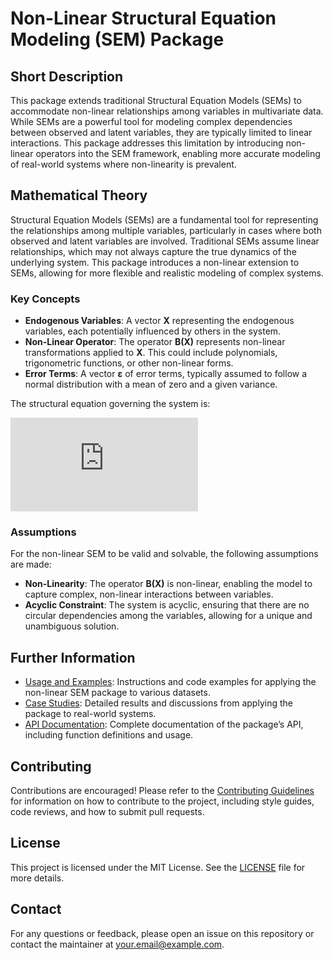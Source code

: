 # **Non-Linear Structural Equation Modeling (SEM) Package**

## **Short Description**

This package extends traditional Structural Equation Models (SEMs) to accommodate non-linear relationships among variables in multivariate data. While SEMs are a powerful tool for modeling complex dependencies between observed and latent variables, they are typically limited to linear interactions. This package addresses this limitation by introducing non-linear operators into the SEM framework, enabling more accurate modeling of real-world systems where non-linearity is prevalent.

## **Mathematical Theory**

Structural Equation Models (SEMs) are a fundamental tool for representing the relationships among multiple variables, particularly in cases where both observed and latent variables are involved. Traditional SEMs assume linear relationships, which may not always capture the true dynamics of the underlying system. This package introduces a non-linear extension to SEMs, allowing for more flexible and realistic modeling of complex systems.

### **Key Concepts**

- **Endogenous Variables**: A vector **X** representing the endogenous variables, each potentially influenced by others in the system.
- **Non-Linear Operator**: The operator **B(X)** represents non-linear transformations applied to **X**. This could include polynomials, trigonometric functions, or other non-linear forms.
- **Error Terms**: A vector **ε** of error terms, typically assumed to follow a normal distribution with a mean of zero and a given variance.

The structural equation governing the system is:

![Structural Equation](https://latex.codecogs.com/png.latex?%5Cmathbf%7BX%7D%20%5Cleftarrow%20%5Cmathbf%7BB%7D%28%5Cmathbf%7BX%7D%29%20%2B%20%5Cepsilon)

### **Assumptions**

For the non-linear SEM to be valid and solvable, the following assumptions are made:

- **Non-Linearity**: The operator **B(X)** is non-linear, enabling the model to capture complex, non-linear interactions between variables.
- **Acyclic Constraint**: The system is acyclic, ensuring that there are no circular dependencies among the variables, allowing for a unique and unambiguous solution.

## **Further Information**

- [Usage and Examples](usage.md): Instructions and code examples for applying the non-linear SEM package to various datasets.
- [Case Studies](case-studies.md): Detailed results and discussions from applying the package to real-world systems.
- [API Documentation](api-documentation.md): Complete documentation of the package’s API, including function definitions and usage.

## **Contributing**

Contributions are encouraged! Please refer to the [Contributing Guidelines](CONTRIBUTING.md) for information on how to contribute to the project, including style guides, code reviews, and how to submit pull requests.

## **License**

This project is licensed under the MIT License. See the [LICENSE](LICENSE) file for more details.

## **Contact**

For any questions or feedback, please open an issue on this repository or contact the maintainer at [your.email@example.com](mailto:your.email@example.com).

